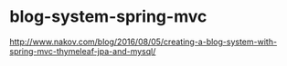 # blog-system-spring-mvc
http://www.nakov.com/blog/2016/08/05/creating-a-blog-system-with-spring-mvc-thymeleaf-jpa-and-mysql/
